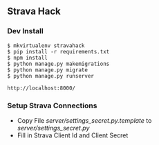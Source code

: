 ## Strava Hack

### Dev Install

```console
$ mkvirtualenv stravahack
$ pip install -r requirements.txt
$ npm install
$ python manage.py makemigrations
$ python manage.py migrate
$ python manage.py runserver

http://localhost:8000/

```

### Setup Strava Connections

- Copy File *server/settings_secret.py.template* to *server/settings_secret.py*
- Fill in Strava Client Id and Client Secret

